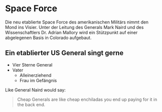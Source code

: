 # Space Force

Die neu etablierte Space Force des amerikanischen Militärs nimmt den Mond ins Visier. Unter der Leitung des Generals Mark Naird und des Wissenschaftlers Dr. Adrian Mallory wird ein Stützpunkt auf einer abgelegenen Basis in Colorado aufgebaut.

## Ein etablierter US General singt gerne
* Vier Sterne General
* Vater
	* Alleinerziehend
	* Frau im Gefängnis

Like General Naird would say:

> Cheap Generals are like cheap enchiladas
> you end up paying for it in the back end.